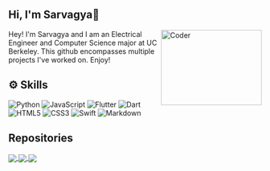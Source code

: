 
## Hi, I'm Sarvagya👋
<img src="coder.gif" alt="Coder" width="200" height="150" align=right>

Hey! I'm Sarvagya and I am an Electrical Engineer and Computer Science major at UC Berkeley. 
This github encompasses multiple projects I've worked on.
Enjoy!
<br/>

## :gear: Skills

![Python](https://img.shields.io/badge/-Python-e3ba00?style=for-the-badge&logo=Python)
![JavaScript](https://img.shields.io/badge/-JavaScript-black?style=for-the-badge&logo=javascript)
![Flutter](https://img.shields.io/badge/-Flutter-blue?style=for-the-badge&logo=flutter)
![Dart](https://img.shields.io/badge/-Dart-035afc?style=for-the-badge&logo=Dart)
![HTML5](https://img.shields.io/badge/-HTML5-E34F26?style=for-the-badge&logo=html5&logoColor=white)
![CSS3](https://img.shields.io/badge/-CSS3-1572B6?style=for-the-badge&logo=css3)
![Swift](https://img.shields.io/badge/swift-%23FA7343.svg?&style=for-the-badge&logo=swift&logoColor=white)
![Markdown](https://img.shields.io/badge/markdown-%23000000.svg?&style=for-the-badge&logo=markdown&logoColor=white)


## Repositories
<a href="https://github.com/Slumberous/TutorOne">
  <img align="center" src="https://github-readme-stats.vercel.app/api/pin/?username=slumberous&repo=TutorOne&theme=tokyonight" />
</a>
<a href="https://github.com/Slumberous/Optima">
  <img align="center" src="https://github-readme-stats.vercel.app/api/pin/?username=slumberous&repo=Optima&theme=tokyonight" />
</a>
<a href="https://github.com/slumberous/stockboard">
  <img align="center" src="https://github-readme-stats.vercel.app/api/pin/?username=slumberous&repo=Stockboard&theme=tokyonight" />
</a>



<!--
**slumberous/slumberous** is a ✨ _special_ ✨ repository because its `README.md` (this file) appears on your GitHub profile.

Here are some ideas to get you started:

- 🔭 I’m currently working on ...
- 🌱 I’m currently learning ...
- 👯 I’m looking to collaborate on ...
- 🤔 I’m looking for help with ...
- 💬 Ask me about ...
- 📫 How to reach me: ...
- 😄 Pronouns: ...
- ⚡ Fun fact: ...
-->
